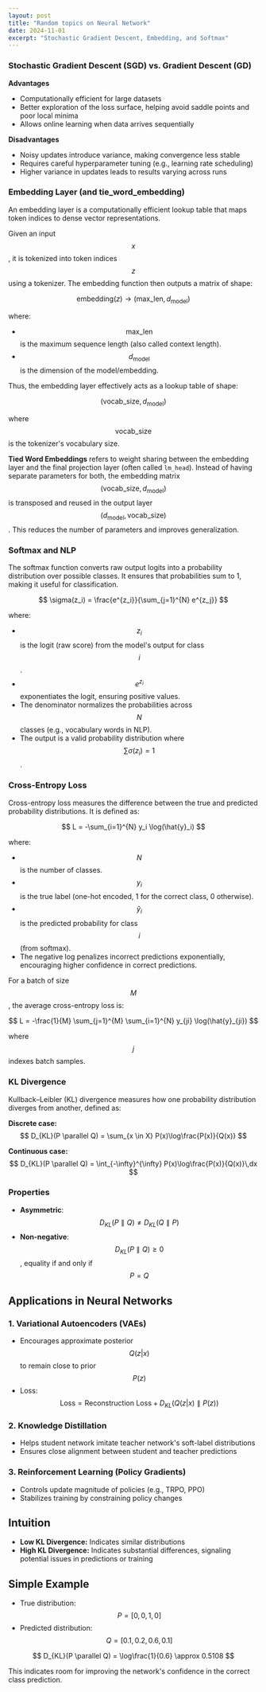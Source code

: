```yaml
---
layout: post
title: "Random topics on Neural Network"
date: 2024-11-01
excerpt: "Stochastic Gradient Descent, Embedding, and Softmax"
---
```


### Stochastic Gradient Descent (SGD) vs. Gradient Descent (GD)

**Advantages**  

- Computationally efficient for large datasets  
- Better exploration of the loss surface, helping avoid saddle points and poor local minima  
- Allows online learning when data arrives sequentially  

**Disadvantages**  

- Noisy updates introduce variance, making convergence less stable  
- Requires careful hyperparameter tuning (e.g., learning rate scheduling)  
- Higher variance in updates leads to results varying across runs  

  

### Embedding Layer (and tie_word_embedding)
An embedding layer is a computationally efficient lookup table that maps token indices to dense vector representations. 

Given an input $$x$$, it is tokenized into token indices $$z$$ using a tokenizer. The embedding function then outputs a matrix of shape:

$$ \text{embedding}(z) \rightarrow (\text{max_len}, d_{\text{model}}) $$

where:
- $$\text{max_len}$$ is the maximum sequence length (also called context length).
- $$d_{\text{model}}$$ is the dimension of the model/embedding.

Thus, the embedding layer effectively acts as a lookup table of shape:

$$(\text{vocab_size}, d_{\text{model}})$$

where $$\text{vocab_size}$$ is the tokenizer's vocabulary size.  

**Tied Word Embeddings** refers to weight sharing between the embedding layer and the final projection layer (often called `lm_head`). Instead of having separate parameters for both, the embedding matrix $$ (\text{vocab_size}, d_{\text{model}}) $$ is transposed and reused in the output layer $$ (d_{\text{model}}, \text{vocab_size}) $$. This reduces the number of parameters and improves generalization.  
  

### Softmax and NLP
The softmax function converts raw output logits into a probability distribution over possible classes. It ensures that probabilities sum to 1, making it useful for classification.

$$
\sigma(z_i) = \frac{e^{z_i}}{\sum_{j=1}^{N} e^{z_j}}
$$

where:
- $$z_i$$ is the logit (raw score) from the model's output for class $$i$$.
- $$e^{z_i}$$ exponentiates the logit, ensuring positive values.
- The denominator normalizes the probabilities across $$N$$  classes (e.g., vocabulary words in NLP).
- The output is a valid probability distribution where $$ \sum \sigma(z_i) = 1 $$.

### Cross-Entropy Loss
Cross-entropy loss measures the difference between the true and predicted probability distributions. It is defined as:

$$
L = -\sum_{i=1}^{N} y_i \log(\hat{y}_i)
$$

where:
- $$N$$ is the number of classes.
- $$y_i$$ is the true label (one-hot encoded, 1 for the correct class, 0 otherwise).
- $$ \hat{y}_i $$ is the predicted probability for class $$ i $$ (from softmax).
- The negative log penalizes incorrect predictions exponentially, encouraging higher confidence in correct predictions.

For a batch of size  $$M$$, the average cross-entropy loss is:

$$
L = -\frac{1}{M} \sum_{j=1}^{M} \sum_{i=1}^{N} y_{ji} \log(\hat{y}_{ji})
$$

where $$j$$ indexes batch samples.


### KL Divergence  

Kullback–Leibler (KL) divergence measures how one probability distribution diverges from another, defined as:

**Discrete case:**
$$
D_{KL}(P \parallel Q) = \sum_{x \in X} P(x)\log\frac{P(x)}{Q(x)}
$$

**Continuous case:**
$$
D_{KL}(P \parallel Q) = \int_{-\infty}^{\infty} P(x)\log\frac{P(x)}{Q(x)}\,dx
$$

### Properties
- **Asymmetric**: $$D_{KL}(P \parallel Q) \neq D_{KL}(Q \parallel P)$$
- **Non-negative**: $$D_{KL}(P \parallel Q) \geq 0$$, equality if and only if $$P = Q$$

## Applications in Neural Networks

### 1. Variational Autoencoders (VAEs)
- Encourages approximate posterior $$Q(z|x)$$ to remain close to prior $$P(z)$$
- Loss:
$$
\text{Loss} = \text{Reconstruction Loss} + D_{KL}(Q(z|x)\parallel P(z))
$$

### 2. Knowledge Distillation
- Helps student network imitate teacher network's soft-label distributions
- Ensures close alignment between student and teacher predictions

### 3. Reinforcement Learning (Policy Gradients)
- Controls update magnitude of policies (e.g., TRPO, PPO)
- Stabilizes training by constraining policy changes

## Intuition
- **Low KL Divergence:** Indicates similar distributions
- **High KL Divergence:** Indicates substantial differences, signaling potential issues in predictions or training

## Simple Example
- True distribution: $$P = [0, 0, 1, 0]$$
- Predicted distribution: $$Q = [0.1, 0.2, 0.6, 0.1]$$

$$
D_{KL}(P \parallel Q) = \log\frac{1}{0.6} \approx 0.5108
$$

This indicates room for improving the network's confidence in the correct class prediction.




